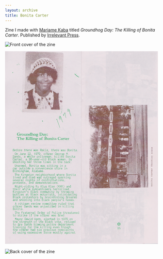 ```yaml
---
layout: archive
title: Bonita Carter
---
```


Zine I made with [Mariame Kaba](http://usprisonculture.com) titled _Groundhog Day: The Killing of Bonita Carter_. Published by [Irrelevant Press](https://irrelevantpress.com).


![Front cover of the zine](/assets/img/archive/bonita/bonita0.png)

![Inside spread of the zine](/assets/img/archive/bonita/bonita1.png)

![Back cover of the zine](/assets/img/archive/bonita/bonita2.png)
